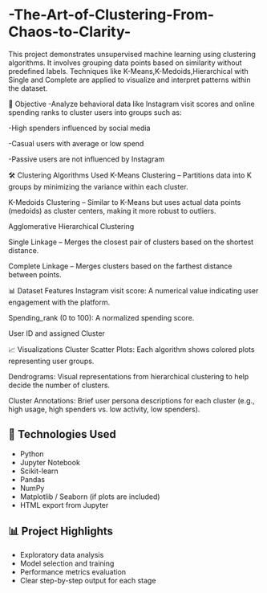 # -The-Art-of-Clustering-From-Chaos-to-Clarity-
This project demonstrates unsupervised machine learning using clustering algorithms. It involves grouping data points based on similarity without predefined labels. Techniques like K-Means,K-Medoids,Hierarchical with Single and Complete are applied to visualize and interpret patterns within the dataset. 

🧠 Objective
-Analyze behavioral data like Instagram visit scores and online spending ranks to cluster users into groups such as:

-High spenders influenced by social media

-Casual users with average or low spend

-Passive users are not influenced by Instagram

🛠️ Clustering Algorithms Used
K-Means Clustering – Partitions data into K groups by minimizing the variance within each cluster.

K-Medoids Clustering – Similar to K-Means but uses actual data points (medoids) as cluster centers, making it more robust to outliers.

Agglomerative Hierarchical Clustering

Single Linkage – Merges the closest pair of clusters based on the shortest distance.

Complete Linkage – Merges clusters based on the farthest distance between points.

📊 Dataset Features
Instagram visit score: A numerical value indicating user engagement with the platform.

Spending_rank (0 to 100): A normalized spending score.

User ID and assigned Cluster

📈 Visualizations
Cluster Scatter Plots: Each algorithm shows colored plots representing user groups.

Dendrograms: Visual representations from hierarchical clustering to help decide the number of clusters.

Cluster Annotations: Brief user persona descriptions for each cluster (e.g., high usage, high spenders vs. low activity, low spenders).


## 🧠 Technologies Used
- Python
- Jupyter Notebook
- Scikit-learn
- Pandas
- NumPy
- Matplotlib / Seaborn (if plots are included)
- HTML export from Jupyter

## 📊 Project Highlights
- Exploratory data analysis
- Model selection and training
- Performance metrics evaluation
- Clear step-by-step output for each stage

